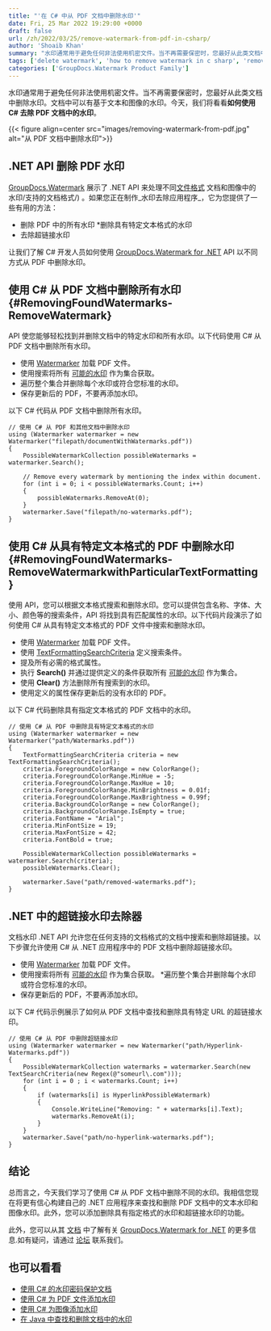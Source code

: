 ```yaml
---
title: "'在 C# 中从 PDF 文档中删除水印'"
date: Fri, 25 Mar 2022 19:29:00 +0000
draft: false
url: /zh/2022/03/25/remove-watermark-from-pdf-in-csharp/
author: 'Shoaib Khan'
summary: "水印通常用于避免任何非法使用机密文件。当不再需要保密时，您最好从此类文档中删除水印。文档中可以有基于文本和图像的水印。今天，我们将看看**如何使用 C# 去除 PDF 文档中的水印**。"
tags: ['delete watermark', 'how to remove watermark in c sharp', 'remove watermark', 'remove watermark from pdf', 'remove watermark using csharp', 'Watermark Remover', 'watermark remover application']
categories: ['GroupDocs.Watermark Product Family']
---
```


水印通常用于避免任何非法使用机密文件。当不再需要保密时，您最好从此类文档中删除水印。文档中可以有基于文本和图像的水印。今天，我们将看看**如何使用 C# 去除 PDF 文档中的水印**。



{{< figure align=center src="images/removing-watermark-from-pdf.jpg" alt="从 PDF 文档中删除水印">}}


## .NET API 删除 PDF 水印

[GroupDocs.Watermark](https://products.groupdocs.com/watermark) 展示了 .NET API 来处理不同[文件格式](https://docs.groupdocs.com/conversion/net) 文档和图像中的水印/支持的文档格式/) 。如果您正在制作_水印去除应用程序_，它为您提供了一些有用的方法：

* 删除 PDF 中的所有水印
*删除具有特定文本格式的水印
* 去除超链接水印

让我们了解 C# 开发人员如何使用 [GroupDocs.Watermark for .NET](https://products.groupdocs.com/watermark/net/) API 以不同方式从 PDF 中删除水印。

## 使用 C# 从 PDF 文档中删除所有水印 {#RemovingFoundWatermarks-RemoveWatermark}

API 使您能够轻松找到并删除文档中的特定水印和所有水印。以下代码使用 C# 从 PDF 文档中删除所有水印。

* 使用 [Watermarker](https://apireference.groupdocs.com/watermark/net/groupdocs.watermark/watermarker) 加载 PDF 文件。
* 使用搜索将所有 [可能的水印](https://apireference.groupdocs.com/watermark/net/groupdocs.watermark.search/possiblewatermarkcollection) 作为集合获取。
* 遍历整个集合并删除每个水印或符合您标准的水印。
* 保存更新后的 PDF，不要再添加水印。

以下 C# 代码从 PDF 文档中删除所有水印。

```
// 使用 C# 从 PDF 和其他文档中删除水印
using (Watermarker watermarker = new Watermarker("filepath/documentWithWatermarks.pdf"))
{
    PossibleWatermarkCollection possibleWatermarks = watermarker.Search();

    // Remove every watermark by mentioning the index within document.
    for (int i = 0; i < possibleWatermarks.Count; i++)
    {
        possibleWatermarks.RemoveAt(0);
    }
    watermarker.Save("filepath/no-watermarks.pdf");
}
```

## 使用 C# 从具有特定文本格式的 PDF 中删除水印 {#RemovingFoundWatermarks-RemoveWatermarkwithParticularTextFormatting}

使用 API，您可以根据文本格式搜索和删除水印。您可以提供包含名称、字体、大小、颜色等的搜索条件，API 将找到具有匹配属性的水印。以下代码片段演示了如何使用 C# 从具有特定文本格式的 PDF 文件中搜索和删除水印。

* 使用 [Watermarker](https://apireference.groupdocs.com/watermark/net/groupdocs.watermark/watermarker) 加载 PDF 文件。
* 使用 [TextFormattingSearchCriteria](https://apireference.groupdocs.com/watermark/net/groupdocs.watermark.search.searchcriteria/textformattingsearchcriteria) 定义搜索条件。
* 提及所有必需的格式属性。
* 执行 **Search()** 并通过提供定义的条件获取所有 [可能的水印](https://apireference.groupdocs.com/watermark/net/groupdocs.watermark.search/possiblewatermarkcollection) 作为集合。
* 使用 **Clear()** 方法删除所有搜索到的水印。
* 使用定义的属性保存更新后的没有水印的 PDF。

以下 C# 代码删除具有指定文本格式的 PDF 文档中的水印。

```
// 使用 C# 从 PDF 中删除具有特定文本格式的水印
using (Watermarker watermarker = new Watermarker("path/Watermarks.pdf"))
{
    TextFormattingSearchCriteria criteria = new TextFormattingSearchCriteria();
    criteria.ForegroundColorRange = new ColorRange();
    criteria.ForegroundColorRange.MinHue = -5;
    criteria.ForegroundColorRange.MaxHue = 10;
    criteria.ForegroundColorRange.MinBrightness = 0.01f;
    criteria.ForegroundColorRange.MaxBrightness = 0.99f;
    criteria.BackgroundColorRange = new ColorRange();
    criteria.BackgroundColorRange.IsEmpty = true;
    criteria.FontName = "Arial";
    criteria.MinFontSize = 19;
    criteria.MaxFontSize = 42;
    criteria.FontBold = true;

    PossibleWatermarkCollection possibleWatermarks = watermarker.Search(criteria);
    possibleWatermarks.Clear();

    watermarker.Save("path/removed-watermarks.pdf");
}
```

## .NET 中的超链接水印去除器

文档水印 .NET API 允许您在任何支持的文档格式的文档中搜索和删除超链接。以下步骤允许使用 C# 从 .NET 应用程序中的 PDF 文档中删除超链接水印。

* 使用 [Watermarker](https://apireference.groupdocs.com/watermark/net/groupdocs.watermark/watermarker) 加载 PDF 文件。
* 使用搜索将所有 [可能的水印](https://apireference.groupdocs.com/watermark/net/groupdocs.watermark.search/possiblewatermarkcollection) 作为集合获取。
*遍历整个集合并删除每个水印或符合您标准的水印。
* 保存更新后的 PDF，不要再添加水印。

以下 C# 代码示例展示了如何从 PDF 文档中查找和删除具有特定 URL 的超链接水印。

```
// 使用 C# 从 PDF 中删除超链接水印
using (Watermarker watermarker = new Watermarker("path/Hyperlink-Watermarks.pdf"))
{
    PossibleWatermarkCollection watermarks = watermarker.Search(new TextSearchCriteria(new Regex(@"someurl\.com")));
    for (int i = 0 ; i < watermarks.Count; i++)
    {
        if (watermarks[i] is HyperlinkPossibleWatermark)
        {
            Console.WriteLine("Removing: " + watermarks[i].Text);
            watermarks.RemoveAt(i);
        }
    }
    watermarker.Save("path/no-hyperlink-watermarks.pdf");
}
```

## 结论

总而言之，今天我们学习了使用 C# 从 PDF 文档中删除不同的水印。我相信您现在将更有信心构建自己的 .NET 应用程序来查找和删除 PDF 文档中的文本水印和图像水印。此外，您可以添加删除具有指定格式的水印和超链接水印的功能。

此外，您可以从其 [文档](https://docs.groupdocs.com/watermark/) 中了解有关 [GroupDocs.Watermark for .NET](https://products.groupdocs.com/watermark/net/) 的更多信息.如有疑问，请通过 [论坛](https://forum.groupdocs.com/) 联系我们。

## 也可以看看

* [使用 C# 的水印密码保护文档](https://blog.groupdocs.com/2021/12/25/watermark-password-protected-documents-using-csharp/)
* [使用 C# 为 PDF 文件添加水印](https://blog.groupdocs.com/2021/07/27/watermark-pdf-files-using-csharp/)
* [使用 C# 为图像添加水印](https://blog.groupdocs.com/2020/12/20/add-watermark-to-images-using-csharp-dotnet/)
* [在 Java 中查找和删除文档中的水印](https://blog.groupdocs.com/2020/11/30/find-and-remove-watermarks-from-documents-in-java/)





